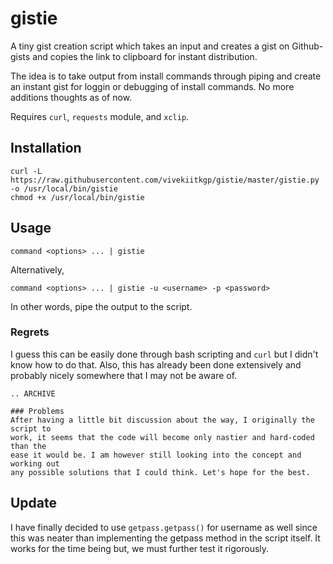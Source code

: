 gistie
======

A tiny gist creation script which takes an input and creates
a gist on Github-gists and copies the link to clipboard for instant
distribution.

The idea is to take output from install commands through piping and create an
instant gist for loggin or debugging of install commands. No more additions
thoughts as of now.


Requires `curl`, `requests` module, and `xclip`.

## Installation

    curl -L https://raw.githubusercontent.com/vivekiitkgp/gistie/master/gistie.py -o /usr/local/bin/gistie
    chmod +x /usr/local/bin/gistie

## Usage

`command <options> ... | gistie`

Alternatively,

`command <options> ... | gistie -u <username> -p <password>`

In other words, pipe the output to the script.

### Regrets

I guess this can be easily done through bash scripting and `curl` but I didn't
know how to do that. Also, this has already been done extensively and probably
nicely somewhere that I may not be aware of.

````
.. ARCHIVE

### Problems
After having a little bit discussion about the way, I originally the script to
work, it seems that the code will become only nastier and hard-coded than the
ease it would be. I am however still looking into the concept and working out
any possible solutions that I could think. Let's hope for the best.
````

Update
------
I have finally decided to use `getpass.getpass()` for username as well since
this was neater than implementing the getpass method in the script itself. It
works for the time being but, we must further test it rigorously.
